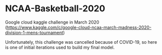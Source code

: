 # NCAA-Basketball-2020
Google cloud kaggle challenge in March 2020 (https://www.kaggle.com/c/google-cloud-ncaa-march-madness-2020-division-1-mens-tournament)

Unfortunately, this challenge was cancelled because of COVID-19, so here is one of initial iterations used to build my final model.
